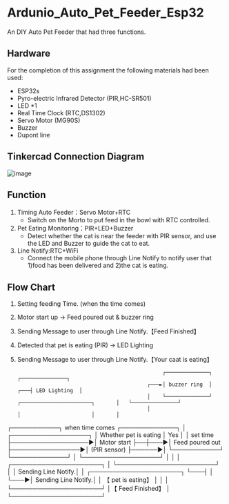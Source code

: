 # Ardunio_Auto_Pet_Feeder_Esp32
An DIY Auto Pet Feeder that had three functions.
## Hardware
For the completion of this assignment the following materials had been used:  
- ESP32s
- Pyro-electric Infrared Detector (PIR,HC-SR501)
- LED *1
- Real Time Clock (RTC,DS1302)
- Servo Motor (MG90S)
- Buzzer
- Dupont line
## Tinkercad Connection Diagram
![image](https://github.com/ridegeart/Ardunio_Auto_Pet_Feeder_Esp32/assets/73794853/6ef55a80-463a-46fd-8c17-88c962549f57)
## Function
1. Timing Auto Feeder：Servo Motor+RTC
   - Switch on the Morto to put feed in the bowl with RTC controlled. 
2. Pet Eating Monitoring：PIR+LED+Buzzer
   - Detect whether the cat is near the feeder with PIR sensor, and use the LED and Buzzer to guide the cat to eat.
3. Line Notify:RTC+WiFi
   - Connect the mobile phone through Line Notify to notify user that 1)food has been delivered and 2)the cat is eating.
## Flow Chart
1) Setting feeding Time.
  (when the time comes)
2) Motor start up -> Feed poured out & buzzer ring
4) Sending Message to user through Line Notify.【Feed Finished】
5) Detected that pet is eating (PIR) -> LED Lighting
6) Sending Message to user through Line Notify.【Your caat is eating】  


                                                      ┌──────────────┐                                                         ┌───────────────┐
                                                 ┌───►│ buzzer ring  │                                                     ┌───┤ LED Lighting  │
                                                 │    └──────────────┘                     ┌───────────────────────┐       │   └───────────────┘
                                                 │                                         │                       │       │
┌───────────┐ when time comes   ┌─────────────┐  │    ┌──────────────────┐                 │ Whether pet is eating │ Yes   │
│ set time  ├──────────────────►│ Motor start ├──┼───►│  Feed poured out ├────────────────►│     (PIR sensor)      ├──────►│
└───────────┘                   └─────────────┘  │    └──────────────────┘                 │                       │       │   ┌─────────────────────┐
                                                 │                                         └───────────────────────┘       │   │ Sending Line Notify.│
                                                 │    ┌─────────────────────┐                                              └───┤                     │
                                                 └───►│ Sending Line Notify.│                                                  │  【 pet is eating】  │
                                                      │                     │                                                  └─────────────────────┘
                                                      │【 Feed Finished】     │
                                                      └─────────────────────┘

